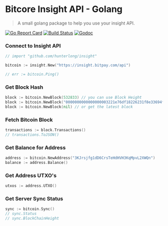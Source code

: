 # Bitcore Insight API - Golang
>A small golang package to help you use your insight API.

[![Go Report Card](https://goreportcard.com/badge/github.com/hunterlong/insight)](https://goreportcard.com/report/github.com/hunterlong/insight)
[![Build Status](https://travis-ci.com/hunterlong/insight.svg?branch=master)](https://travis-ci.com/hunterlong/insight)
[![Godoc](https://godoc.org/github.com/hunterlong/insight?status.svg)](https://godoc.org/github.com/hunterlong/insight)

### Connect to Insight API
```go
// import "github.com/hunterlong/insight"

bitcoin := insight.New("https://insight.bitpay.com/api")

// err := bitcoin.Ping()
```

### Get Block Hash
```go
block := bitcoin.NewBlock(532833) // you can use Block Height
block := bitcoin.NewBlock("0000000000000000003221e76df18226231f8e33694f40318051ec688decd6b0") // or hash
block := bitcoin.NewBlock(nil) // or get the latest block
```

### Fetch Bitcoin Block
```go
transactions := block.Transactions()
// transactions.ToJSON()
```

### Get Balance for Address
```go
address := bitcoin.NewAddress("3KJrsjfg1dD6CrsTeHdHVH3KqMpvL2XWQn")
balance := address.Balance()
```

### Get Address UTXO's
```go
utxos := address.UTXO()
```

### Get Server Sync Status
```go
sync := bitcoin.Sync()
// sync.Status
// sync.BlockChainHeight
```
